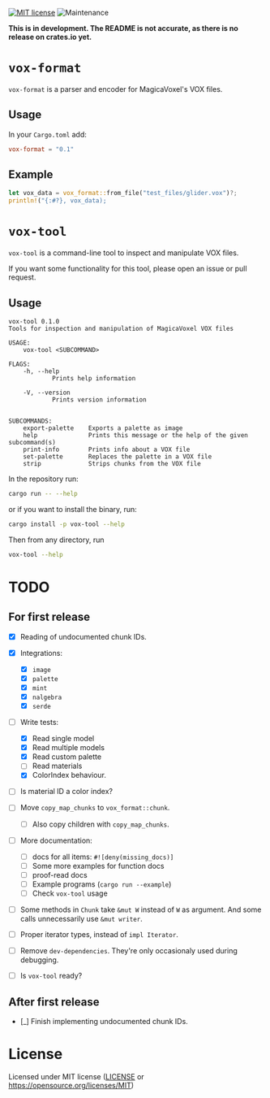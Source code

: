 [![MIT license](https://img.shields.io/badge/license-MIT-brightgreen)](https://opensource.org/licenses/MIT)
![Maintenance](https://img.shields.io/badge/maintenance-experimental-blue.svg)


**This is in development. The README is not accurate, as there is no release on crates.io yet.**


# `vox-format`

`vox-format` is a parser and encoder for MagicaVoxel's VOX files.

## Usage

In your `Cargo.toml` add:

```toml
vox-format = "0.1"
```

## Example

```rust
let vox_data = vox_format::from_file("test_files/glider.vox")?;
println!("{:#?}, vox_data);
```

# `vox-tool`

`vox-tool` is a command-line tool to inspect and manipulate VOX files.

If you want some functionality for this tool, please open an issue or pull request.

## Usage

```
vox-tool 0.1.0
Tools for inspection and manipulation of MagicaVoxel VOX files

USAGE:
    vox-tool <SUBCOMMAND>

FLAGS:
    -h, --help
            Prints help information

    -V, --version
            Prints version information


SUBCOMMANDS:
    export-palette    Exports a palette as image
    help              Prints this message or the help of the given subcommand(s)
    print-info        Prints info about a VOX file
    set-palette       Replaces the palette in a VOX file
    strip             Strips chunks from the VOX file
```


In the repository run:

```sh
cargo run -- --help
```

or if you want to install the binary, run:

```sh
cargo install -p vox-tool --help
```

Then from any directory, run

```sh
vox-tool --help
```


# TODO

## For first release

 - [x] Reading of undocumented chunk IDs.
 - [x] Integrations:
   - [x] `image`
   - [x] `palette`
   - [x] `mint`
   - [x] `nalgebra`
   - [x] `serde`
 - [ ] Write tests:
   - [x] Read single model
   - [x] Read multiple models
   - [x] Read custom palette
   - [ ] Read materials
   - [x] ColorIndex behaviour.
 - [ ] Is material ID a color index?
 - [ ] Move `copy_map_chunks` to `vox_format::chunk`.
   - [ ] Also copy children with `copy_map_chunks`.
 - [ ] More documentation:
   - [ ] docs for all items: `#![deny(missing_docs)]`
   - [ ] Some more examples for function docs
   - [ ] proof-read docs
   - [ ] Example programs (`cargo run --example`)
   - [ ] Check `vox-tool` usage
 - [ ] Some methods in `Chunk` take `&mut W` instead of `W` as argument. And some calls unnecessarily use `&mut writer`.
 - [ ] Proper iterator types, instead of `impl Iterator`.
 - [ ] Remove `dev-dependencies`. They're only occasionaly used during debugging.
 - [ ] Is `vox-tool` ready?


## After first release

 - [_] Finish implementing undocumented chunk IDs.

# License

Licensed under MIT license ([LICENSE](LICENSE) or https://opensource.org/licenses/MIT)
